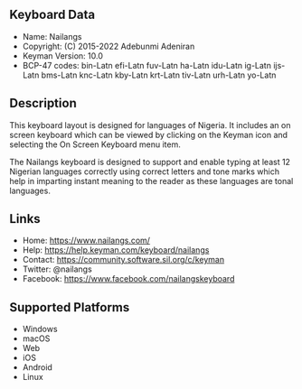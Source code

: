 Keyboard Data
-------------

* Name:           Nailangs
* Copyright:      (C) 2015-2022 Adebunmi Adeniran
* Keyman Version: 10.0
* BCP-47 codes:   bin-Latn efi-Latn fuv-Latn ha-Latn idu-Latn ig-Latn ijs-Latn bms-Latn knc-Latn kby-Latn krt-Latn tiv-Latn urh-Latn yo-Latn

Description
-----------

This keyboard layout is designed for languages of Nigeria. It includes
an on screen keyboard which can be viewed by clicking on the Keyman icon
and selecting the On Screen Keyboard menu item.

The Nailangs keyboard is designed to support and enable typing at least 12
Nigerian languages correctly using correct letters and tone marks which
help in imparting instant meaning to the reader as these languages are
tonal languages.

Links
-----

 * Home:     https://www.nailangs.com/
 * Help:     https://help.keyman.com/keyboard/nailangs
 * Contact:  https://community.software.sil.org/c/keyman
 * Twitter:  @nailangs
 * Facebook: https://www.facebook.com/nailangskeyboard

Supported Platforms
-------------------

 * Windows
 * macOS
 * Web
 * iOS
 * Android
 * Linux
